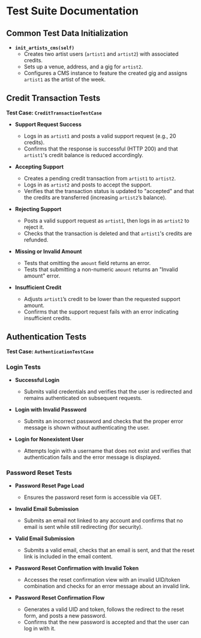 # Test Suite Documentation

## Common Test Data Initialization

- **`init_artists_cms(self)`**
  - Creates two artist users (`artist1` and `artist2`) with associated credits.
  - Sets up a venue, address, and a gig for `artist2`.
  - Configures a CMS instance to feature the created gig and assigns `artist1` as the artist of the week.

## Credit Transaction Tests

**Test Case: `CreditTransactionTestCase`**

- **Support Request Success**
  - Logs in as `artist1` and posts a valid support request (e.g., 20 credits).
  - Confirms that the response is successful (HTTP 200) and that `artist1`'s credit balance is reduced accordingly.

- **Accepting Support**
  - Creates a pending credit transaction from `artist1` to `artist2`.
  - Logs in as `artist2` and posts to accept the support.
  - Verifies that the transaction status is updated to "accepted" and that the credits are transferred (increasing `artist2`’s balance).

- **Rejecting Support**
  - Posts a valid support request as `artist1`, then logs in as `artist2` to reject it.
  - Checks that the transaction is deleted and that `artist1`'s credits are refunded.

- **Missing or Invalid Amount**
  - Tests that omitting the `amount` field returns an error.
  - Tests that submitting a non-numeric `amount` returns an "Invalid amount" error.

- **Insufficient Credit**
  - Adjusts `artist1`’s credit to be lower than the requested support amount.
  - Confirms that the support request fails with an error indicating insufficient credits.

## Authentication Tests

**Test Case: `AuthenticationTestCase`**

### Login Tests

- **Successful Login**
  - Submits valid credentials and verifies that the user is redirected and remains authenticated on subsequent requests.

- **Login with Invalid Password**
  - Submits an incorrect password and checks that the proper error message is shown without authenticating the user.

- **Login for Nonexistent User**
  - Attempts login with a username that does not exist and verifies that authentication fails and the error message is displayed.

### Password Reset Tests

- **Password Reset Page Load**
  - Ensures the password reset form is accessible via GET.

- **Invalid Email Submission**
  - Submits an email not linked to any account and confirms that no email is sent while still redirecting (for security).

- **Valid Email Submission**
  - Submits a valid email, checks that an email is sent, and that the reset link is included in the email content.

- **Password Reset Confirmation with Invalid Token**
  - Accesses the reset confirmation view with an invalid UID/token combination and checks for an error message about an invalid link.

- **Password Reset Confirmation Flow**
  - Generates a valid UID and token, follows the redirect to the reset form, and posts a new password.
  - Confirms that the new password is accepted and that the user can log in with it.
